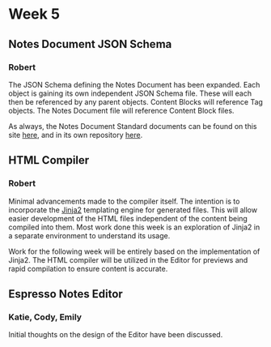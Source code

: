 # Week 5

## Notes Document JSON Schema

### Robert

The JSON Schema defining the Notes Document has been expanded.
Each object is gaining its own independent JSON Schema file. 
These will each then be referenced by any parent objects.
Content Blocks will reference Tag objects.
The Notes Document file will reference Content Block files.

As always, the Notes Document Standard documents can be found on this site [here](/docs/schemas.md), and in its own repository [here](https://github.com/Espresso-Notes/NotesDocumentStandard).

## HTML Compiler

### Robert

Minimal advancements made to the compiler itself.
The intention is to incorporate the [Jinja2](https://jinja.palletsprojects.com/en/3.1.x/) templating engine for generated files.
This will allow easier development of the HTML files independent of the content being compiled into them.
Most work done this week is an exploration of Jinja2 in a separate environment to understand its usage.

Work for the following week will be entirely based on the implementation of Jinja2.
The HTML compiler will be utilized in the Editor for previews and rapid compilation to ensure content is accurate.

## Espresso Notes Editor

### Katie, Cody, Emily

Initial thoughts on the design of the Editor have been discussed.